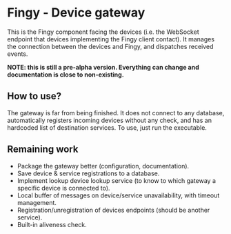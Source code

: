 # Fingy - Device gateway
This is the Fingy component facing the devices (i.e. the WebSocket endpoint that devices implementing the Fingy client contact). It manages the connection between the devices and Fingy, and dispatches received events.

**NOTE: this is still a pre-alpha version. Everything can change and documentation is close to non-existing.**

## How to use?
The gateway is far from being finished. It does not connect to any database, automatically registers incoming devices without any check, and has an hardcoded list of destination services. To use, just run the executable.

## Remaining work
* Package the gateway better (configuration, documentation).
* Save device & service registrations to a database.
* Implement lookup device lookup service (to know to which gateway a specific device is connected to).
* Local buffer of messages on device/service unavailability, with timeout management.
* Registration/unregistration of devices endpoints (should be another service).
* Built-in aliveness check.
